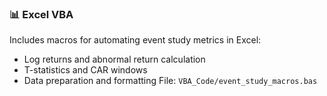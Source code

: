 ### 📊 Excel VBA

Includes macros for automating event study metrics in Excel:
- Log returns and abnormal return calculation
- T-statistics and CAR windows
- Data preparation and formatting
File: `VBA_Code/event_study_macros.bas`
